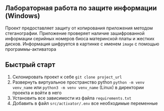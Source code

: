 Лабораторная работа по защите информации (Windows)
-----------------------------------

Проект предоставляет защиту от копирования приложения методом стеганографии. 
Приложение проверяет наличие зашифрованной информации 
серийных номеров биоса материнской платы и жестких дисков. 
Информация шифруется в картинке с именем `image` с помощью программы-активатора

Быстрый старт
-----------------------------------
1. Склонировать проект к себе `git clone project_url`
2. Развернуть виртуальное пространство python `python -m venv venv_name` 
   или `python3 -m venv venv_name` (Linux) в директории проекта 
   и войти в него
3. Установить все зависимости из файла `requirements.txt`
4. Добавить в файл `src/activator/.env` все необходимые переменные
